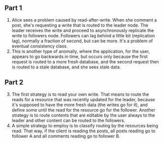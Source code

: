 ## Part 1

1. Alice sees a problem caused by read-after-write. When she comment a post, she's requesting a write that is routed to the leader node. The leader receives the write and proceed to asynchronously replicate the write to followers node. Followers can lag behind a little bit (replication lag), normally a fraction of second, but can be more. It's a problem of eventual consistency class.
2. This is another type of anomally, where the application, for the user, appears to go backwards in time, but occurs only because the first request is routed to a more fresh database, and the second request then is routed to a stale database, and she sees stale data.

## Part 2

3. The first strategy is to read your own write. That means to route the reads for a resource that was recently updated for the leader, because it's supposed to have the more fresh data (the writes go for it), and define some until the read for the resource go for the follower. Another strategy is to route contents that are editable by the user always to the leader and other content can be routed to the followers.
4. A simple strategy to employ is to classify routing by the resources being read. That way, if the client is reading the posts, all posts reading go to follower A and all comments reading go to follower B.
